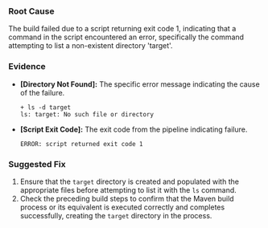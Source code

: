 ### Root Cause
The build failed due to a script returning exit code 1, indicating that a command in the script encountered an error, specifically the command attempting to list a non-existent directory 'target'.

### Evidence
*   **[Directory Not Found]:** The specific error message indicating the cause of the failure.
    ```
    + ls -d target
    ls: target: No such file or directory
    ```
*   **[Script Exit Code]:** The exit code from the pipeline indicating failure.
    ```
    ERROR: script returned exit code 1
    ```

### Suggested Fix
1. Ensure that the `target` directory is created and populated with the appropriate files before attempting to list it with the `ls` command.
2. Check the preceding build steps to confirm that the Maven build process or its equivalent is executed correctly and completes successfully, creating the `target` directory in the process.
